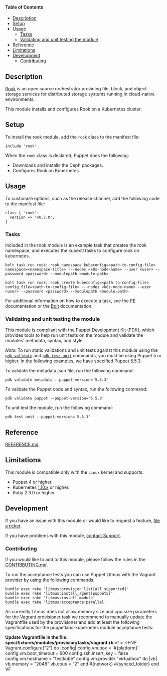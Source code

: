 #### Table of Contents

- [Description](#Description)
- [Setup](#Setup)
- [Usage](#Usage)
  - [Tasks](#Tasks)
  - [Validating and unit testing the module](#Validating-and-unit-testing-the-module)
- [Reference](#Reference)
- [Limitations](#Limitations)
- [Development](#Development)
  - [Contributing](#Contributing)

## Description

[Rook](https://github.com/rook/rook) is an open source orchestrator providing file, block, and object storage services for distributed storage systems running in cloud-native environments.

This module installs and configures Rook on a Kubernetes cluster.

## Setup

To install the rook module, add the `rook` class to the manifest file:

```puppet
include 'rook'
```

When the `rook` class is declared, Puppet does the following:
* Downloads and installs the Ceph packages.
* Configures Rook on Kubernetes.

## Usage

To customize options, such as the release channel, add the following code to the manifest file:

```puppet
class { 'rook':
  version => 'v0.7.0',
}
```

### Tasks

Included in the rook module is an example task that creates the rook namespace, and executes the kubectl tasks to configure rook on kubernetes.

```puppet
bolt task run rook::rook_namespace kubeconfig=<path-to-config-file> namespace=<namespace-title> ---nodes <k8s-node-name> --user <user> --password <password> --modulepath <module-path>
```

```puppet
bolt task run rook::rook_create kubeconfig=<path-to-config-file> config_file=<path-to-config-file> ---nodes <k8s-node-name> --user <user> --password <password> --modulepath <module-path>
```

For additional information on how to execute a task, see the [PE](https://puppet.com/docs/pe/2018.1/running_tasks.html) documentation or the [Bolt](https://puppet.com/docs/bolt/latest/writing_tasks_and_plans.html) documentation.

### Validating and unit testing the module

This module is compliant with the Puppet Development Kit [(PDK)](https://puppet.com/docs/pdk/1.x/pdk_install.html), which provides tools to help run unit tests on the module and validate the modules' metadata, syntax, and style.

*Note:* To run static validations and unit tests against this module using the [`pdk validate`](https://puppet.com/docs/pdk/1.x/pdk_testing.html#concept-3313) and [`pdk test unit`](https://puppet.com/docs/pdk/1.x/pdk_testing.html#concept-3975) commands, you must be using Puppet 5 or higher. In the following examples, we have specified Puppet 5.5.3.

To validate the metadata.json file, run the following command:

```
pdk validate metadata --puppet-version='5.5.3'
```

To validate the Puppet code and syntax, run the following command:

```
pdk validate puppet --puppet-version='5.5.3'
```

To unit test the module, run the following command:

```
pdk test unit --puppet-version='5.5.3'
```

## Reference

[REFERENCE.md](https://github.com/puppetlabs/puppetlabs-rook/blob/main/REFERENCE.md).

## Limitations

This module is compatible only with the `Linux` kernel and supports:

* Puppet 4 or higher.
* Kubernetes [1.10.x](https://github.com/kubernetes/kubernetes/blob/main/CHANGELOG.md#v160) or higher.
* Ruby 2.3.0 or higher.

## Development

If you have an issue with this module or would like to request a feature, [file a ticket](https://tickets.puppetlabs.com/browse/MODULES/).

If you have problems with this module, [contact Support](https://puppet.com/support-services/customer-support).

### Contributing

If you would like to add to this module, please follow the rules in the [CONTRIBUTING.md](https://github.com/puppetlabs/puppetlabs-rook/blob/main/CONTRIBUTING.md).

To run the acceptance tests you can use Puppet Litmus with the Vagrant provider by using the following commands:

    bundle exec rake 'litmus:provision_list[all_supported]'
    bundle exec rake 'litmus:install_agent[puppet5]'
    bundle exec rake 'litmus:install_module'
    bundle exec rake 'litmus:acceptance:parallel'

As currently Litmus does not allow memory size and cpu size parameters for the Vagrant provisioner task we recommend to manually update the Vagrantfile used by the provisioner and add at least the following specifications for the puppetlabs-kubernetes module acceptance tests:

**Update Vagrantfile in the file: spec/fixtures/modules/provision/tasks/vagrant.rb**
    vf = <<-VF 
    Vagrant.configure(\"2\") do |config|
    config.vm.box = '#{platform}'
    config.vm.boot_timeout = 600
    config.ssh.insert_key = false
    config.vm.hostname = "testkube"
    config.vm.provider "virtualbox" do |vb|
    vb.memory = "2048"
    vb.cpus = "2"
    end
    #{network}
    #{synced_folder}
    end
    VF
